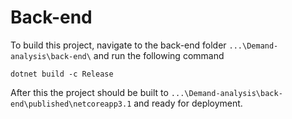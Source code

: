 # Back-end

To build this project, navigate to the back-end folder `...\Demand-analysis\back-end\` and run the following command
	
    dotnet build -c Release
After this the project should be built to `...\Demand-analysis\back-end\published\netcoreapp3.1` and ready for deployment.
